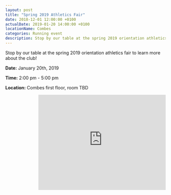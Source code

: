 ```yaml
---
layout: post
title: "Spring 2019 Athletics Fair"
date: 2018-12-01 12:00:00 +0100
actualDate: 2019-01-20 14:00:00 +0100
locationName: Combes
categories: Running event
description: Stop by our table at the spring 2019 orientation athletics fair!
---
```


Stop by our table at the spring 2019 orientation athletics fair to learn more about the club!

**Date:** January 20th, 2019

**Time:** 2:00 pm - 5:00 pm

**Location:** Combes first floor, room TBD

<iframe style="float:right;" src="https://www.google.com/maps/embed?pb=!1m18!1m12!1m3!1d2624.8102715584446!2d2.3038626156733715!3d48.86182820841861!2m3!1f0!2f0!3f0!3m2!1i1024!2i768!4f13.1!3m3!1m2!1s0x47e66fd956d40469%3A0x93e97e03f4632aa7!2s6+Rue+du+Colonel+Combes%2C+75007+Paris!5e0!3m2!1sen!2sfr!4v1542573335769" width="400" height="300" frameborder="0" style="border:0" allowfullscreen></iframe>
